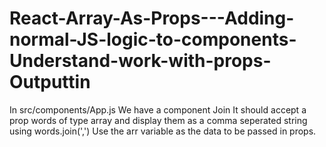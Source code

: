 # React-Array-As-Props---Adding-normal-JS-logic-to-components-Understand-work-with-props-Outputtin
In src/components/App.js We have a component Join It should accept a prop words of type array and display them as a comma seperated string using words.join(',')  Use the arr variable as the data to be passed in props.
